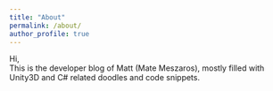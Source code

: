 ```yaml
---
title: "About"
permalink: /about/
author_profile: true
---
```


Hi,  
This is the developer blog of Matt (Mate Meszaros), mostly filled with Unity3D and C# related doodles and code snippets.